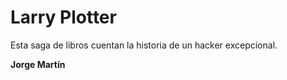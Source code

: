 
# Larry Plotter

Esta saga de libros cuentan la historia de un hacker excepcional.

**Jorge Martín**
